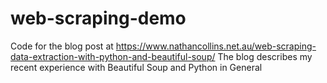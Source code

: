 # web-scraping-demo
Code for the blog post at https://www.nathancollins.net.au/web-scraping-data-extraction-with-python-and-beautiful-soup/
The blog describes my recent experience with Beautiful Soup and Python in General
